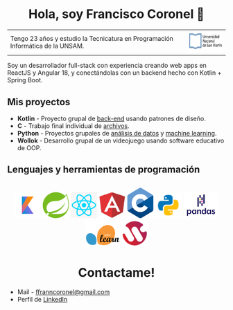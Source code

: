 <h1 align=center>Hola, soy Francisco Coronel 👋</h1>
<table align=center>
<tr>
  <td>Tengo 23 años y estudio la Tecnicatura en Programación Informática de la UNSAM.</td>
  <td><img src="assets/UNSAM.jpg" alt="Logo de la Universidad Nacional de San Martín" height=50 width=120></td>
</tr>
</table>
Soy un desarrollador full-stack con experiencia creando web apps en ReactJS y Angular 18, y conectándolas con un backend hecho con Kotlin + Spring Boot.
<h2>Mis proyectos</h2>
<ul>
  <li><strong>Kotlin</strong> - Proyecto grupal de <a href="https://github.com/franncoronel/readApp_proyectoKotlin/tree/main"> back-end</a> usando patrones de diseño.</li>
  <li><strong>C</strong> - Trabajo final individual de <a href="https://github.com/franncoronel/TP-Laboratorio-De-Computacion-2">archivos</a>.</li>
  <li><strong>Python</strong> - Proyectos grupales de <a href="https://github.com/franncoronel/TP-PandaS-Matematica-3">análisis de datos</a> y <a href="https://github.com/franncoronel/TP-NN-Matematica-3">machine learning</a>.</li>
  <li><strong>Wollok</strong> - Desarrollo grupal de un videojuego usando software educativo de OOP.</li>
  <!-- AGREGAR CUANDO ESTÉ TERMINADO <li>Desarrollo web - Portfolio</li> -->
</ul>
<h2>Lenguajes y herramientas de programación<h2>
<div align=center>
  <img src="assets/Kotlin.png" alt="Logo de Kotlin" height=60 width=60> <img src="assets/Spring.png" alt="Logo de Spring Boot" height=60 width=60> <img src="assets/ReactJS.png" alt="Logo de ReactJS" height=60 width=60> <img src="assets/angular.png" alt="Logo de Angular" height=60 width=60> <img src="assets/C_Logo.png" alt="Logo de C" height=70 width=60> <img src="assets/python.png" alt="Logo de Python" height=60 width=60> <img src="assets/pandas_logo.png" alt="Logo de la biblioteca Pandas" height=60 width=80> <img src="assets/pngegg.png" alt="Logo de la biblioteca SciKit Learn" height=60 width=80> <img src="assets/wollok.png" alt="Logo del software educativo Wollok" height=60 width=60>
</div>
<h1 align=center>Contactame!</h1>
<ul>
  <li>Mail - <a href="mailto:www.ffranncoronel@gmail.com">ffranncoronel@gmail.com</a></li>
  <li>Perfil de <a href="https://www.linkedin.com/in/coronelfrancisco/">LinkedIn</a></li>
</ul>
